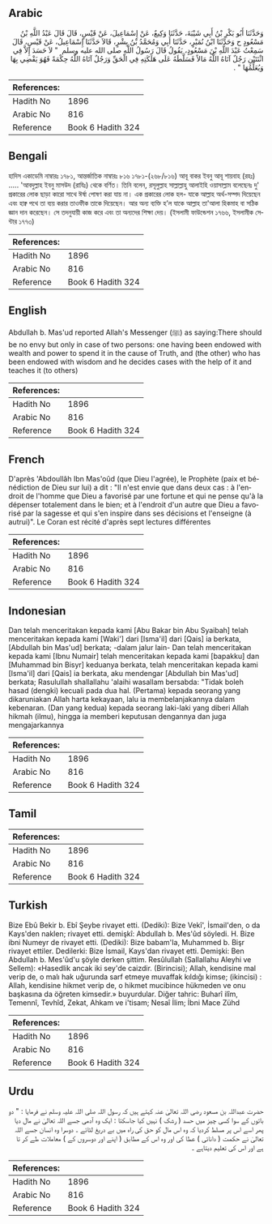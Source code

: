 ## Arabic


<div dir="rtl" lang="ar" style={{fontSize:'larger',backgroundColor:'#f8f9fa',padding:20}}>
وَحَدَّثَنَا أَبُو بَكْرِ بْنُ أَبِي شَيْبَةَ، حَدَّثَنَا وَكِيعٌ، عَنْ إِسْمَاعِيلَ، عَنْ قَيْسٍ، قَالَ قَالَ عَبْدُ اللَّهِ بْنُ مَسْعُودٍ ح وَحَدَّثَنَا ابْنُ نُمَيْرٍ، حَدَّثَنَا أَبِي وَمُحَمَّدُ بْنُ بِشْرٍ، قَالاَ حَدَّثَنَا إِسْمَاعِيلُ، عَنْ قَيْسٍ، قَالَ سَمِعْتُ عَبْدَ اللَّهِ بْنَ مَسْعُودٍ، يَقُولُ قَالَ رَسُولُ اللَّهِ صلى الله عليه وسلم ‏ "‏ لاَ حَسَدَ إِلاَّ فِي اثْنَتَيْنِ رَجُلٌ آتَاهُ اللَّهُ مَالاً فَسَلَّطَهُ عَلَى هَلَكَتِهِ فِي الْحَقِّ وَرَجُلٌ آتَاهُ اللَّهُ حِكْمَةً فَهُوَ يَقْضِي بِهَا وَيُعَلِّمُهَا ‏"‏ ‏.‏
</div>
<div style={{backgroundColor:'#f8f9fa',padding:20, marginBottom: 10}}><table> <thead> <tr> <th>References:</th> <th></th> </tr> </thead> <tbody><tr><td>Hadith No</td><td>1896</td></tr><tr><td>Arabic No</td><td>816</td></tr><tr><td>Reference</td><td>Book 6 Hadith 324</td></tr></tbody></table></div>

## Bengali


<div dir="ltr" lang="bn" style={{fontSize:'larger',backgroundColor:'#f8f9fa',padding:20}}>
হাদিস একাডেমি নাম্বারঃ ১৭৮১, আন্তর্জাতিক নাম্বারঃ ৮১৬ ১৭৮১-(২৬৮/৮১৬) আবূ বাকর ইবনু আবূ শায়বাহ (রহঃ) ..... 'আবদুল্লাহ ইবনু মাসউদ (রাযিঃ) থেকে বর্ণিত। তিনি বলেন, রসূলুল্লাহ সাল্লাল্লাহু আলাইহি ওয়াসাল্লাম বলেছেনঃ দু' প্রকারের লোক ছাড়া কারো সাথে ঈর্ষা পোষণ করা যায় না। এক প্রকারের লোক হল- যাকে আল্লাহ অর্থ-সম্পদ দিয়েছেন এবং হাক্ব পথে তা ব্যয় করার তাওফীক তাকে দিয়েছেন। আর অন্য ব্যক্তি হ’ল যাকে আল্লাহ তা'আলা হিকমাহ বা সঠিক জ্ঞান দান করেছেন। সে তদনুযায়ী কাজ করে এবং তা অন্যদের শিক্ষা দেয়। (ইসলামী ফাউন্ডেশন ১৭৬৬, ইসলামীক সেন্টার ১৭৭৩)
</div>
<div style={{backgroundColor:'#f8f9fa',padding:20, marginBottom: 10}}><table> <thead> <tr> <th>References:</th> <th></th> </tr> </thead> <tbody><tr><td>Hadith No</td><td>1896</td></tr><tr><td>Arabic No</td><td>816</td></tr><tr><td>Reference</td><td>Book 6 Hadith 324</td></tr></tbody></table></div>

## English


<div dir="ltr" lang="en" style={{fontSize:'larger',backgroundColor:'#f8f9fa',padding:20}}>
Abdullah b. Mas'ud reported Allah's Messenger (ﷺ) as saying:There should be no envy but only in case of two persons: one having been endowed with wealth and power to spend it in the cause of Truth, and (the other) who has been endowed with wisdom and he decides cases with the help of it and teaches it (to others)
</div>
<div style={{backgroundColor:'#f8f9fa',padding:20, marginBottom: 10}}><table> <thead> <tr> <th>References:</th> <th></th> </tr> </thead> <tbody><tr><td>Hadith No</td><td>1896</td></tr><tr><td>Arabic No</td><td>816</td></tr><tr><td>Reference</td><td>Book 6 Hadith 324</td></tr></tbody></table></div>

## French


<div dir="ltr" lang="fr" style={{fontSize:'larger',backgroundColor:'#f8f9fa',padding:20}}>
D'après 'Abdoullâh Ibn Mas'oûd (que Dieu l'agrée), le Prophète (paix et bénédiction de Dieu sur lui) a dit : "Il n'est envie que dans deux cas : à l'endroit de l'homme que Dieu a favorisé par une fortune et qui ne pense qu'à la dépenser totalement dans le bien; et à l'endroit d'un autre que Dieu a favorisé par la sagesse et qui s'en inspire dans ses décisions et l'enseigne (à autrui)". Le Coran est récité d'après sept lectures différentes
</div>
<div style={{backgroundColor:'#f8f9fa',padding:20, marginBottom: 10}}><table> <thead> <tr> <th>References:</th> <th></th> </tr> </thead> <tbody><tr><td>Hadith No</td><td>1896</td></tr><tr><td>Arabic No</td><td>816</td></tr><tr><td>Reference</td><td>Book 6 Hadith 324</td></tr></tbody></table></div>

## Indonesian


<div dir="ltr" lang="id" style={{fontSize:'larger',backgroundColor:'#f8f9fa',padding:20}}>
Dan telah menceritakan kepada kami [Abu Bakar bin Abu Syaibah] telah menceritakan kepada kami [Waki'] dari [Isma'il] dari [Qais] ia berkata, [Abdullah bin Mas'ud] berkata; -dalam jalur lain- Dan telah menceritakan kepada kami [Ibnu Numair] telah menceritakan kepada kami [bapakku] dan [Muhammad bin Bisyr] keduanya berkata, telah menceritakan kepada kami [Isma'il] dari [Qais] ia berkata, aku mendengar [Abdullah bin Mas'ud] berkata; Rasulullah shallallahu 'alaihi wasallam bersabda: "Tidak boleh hasad (dengki) kecuali pada dua hal. (Pertama) kepada seorang yang dikaruniakan Allah harta kekayaan, lalu ia membelanjakannya dalam kebenaran. (Dan yang kedua) kepada seorang laki-laki yang diberi Allah hikmah (ilmu), hingga ia memberi keputusan dengannya dan juga mengajarkannya
</div>
<div style={{backgroundColor:'#f8f9fa',padding:20, marginBottom: 10}}><table> <thead> <tr> <th>References:</th> <th></th> </tr> </thead> <tbody><tr><td>Hadith No</td><td>1896</td></tr><tr><td>Arabic No</td><td>816</td></tr><tr><td>Reference</td><td>Book 6 Hadith 324</td></tr></tbody></table></div>

## Tamil


<div dir="ltr" lang="ta" style={{fontSize:'larger',backgroundColor:'#f8f9fa',padding:20}}>

</div>
<div style={{backgroundColor:'#f8f9fa',padding:20, marginBottom: 10}}><table> <thead> <tr> <th>References:</th> <th></th> </tr> </thead> <tbody><tr><td>Hadith No</td><td>1896</td></tr><tr><td>Arabic No</td><td>816</td></tr><tr><td>Reference</td><td>Book 6 Hadith 324</td></tr></tbody></table></div>

## Turkish


<div dir="ltr" lang="tr" style={{fontSize:'larger',backgroundColor:'#f8f9fa',padding:20}}>
Bize Ebû Bekir b. Ebî Şeybe rivayet etti. (Dediki): Bize Vekî', İsmail'den, o da Kays'den naklen; rivayet etti. demişkî: Abdullah b. Mes'ûd söyledi. H. Bize ibni Numeyr de rivayet etti. (Dediki): Bize babam'Ia, Muhammed b. Bişr rivayet ettiler. Dedilerki: Bize İsmail, Kays'dan rivayet etti. Demişki: Ben Abdullah b. Mes'ûd'u şöyle derken şittim. Resûlullah (Sallallahu Aleyhi ve Sellem): «Hasedlik ancak iki sey'de caizdir. (Birincisi); Allah, kendisine mal verip de, o malı hak uğurunda sarf etmeye muvaffak kıldığı kimse; (ikincisi) : Allah, kendisine hikmet verip de, o hikmet mucibince hükmeden ve onu başkasına da öğreten kimsedir.» buyurdular. Diğer tahric: Buharî ilîm, Temennî, Tevhîd, Zekat, Ahkam ve i'tisam; Nesaî İlim; İbni Mace Zühd
</div>
<div style={{backgroundColor:'#f8f9fa',padding:20, marginBottom: 10}}><table> <thead> <tr> <th>References:</th> <th></th> </tr> </thead> <tbody><tr><td>Hadith No</td><td>1896</td></tr><tr><td>Arabic No</td><td>816</td></tr><tr><td>Reference</td><td>Book 6 Hadith 324</td></tr></tbody></table></div>

## Urdu


<div dir="rtl" lang="ur" style={{fontSize:'larger',backgroundColor:'#f8f9fa',padding:20}}>
حضرت عبداللہ بن مسعود رضی اللہ تعالیٰ عنہ کہتے ہیں کہ رسول اللہ صلی اللہ علیہ وسلم نے فرمایا : " دو باتوں کے سوا کسی چیز میں حسد ( رشک ) نہیں کیا جاسکتا : ایک وہ آدمی جسے اللہ تعالیٰ نے مال دیا پھر اسے اس پر مسلط کردیا کہ وہ اس مال کو حق کی راہ میں بے دریغ لٹائے ۔ دوسرا وہ انسان جسے اللہ تعالیٰ نے حکمت ( دانائی ) عطا کی اور وہ اس کے مطابق ( اپنے اور دوسروں کے ) معاملات طے کر تا ہے اور اس کی تعلیم دیتاہے ۔
</div>
<div style={{backgroundColor:'#f8f9fa',padding:20, marginBottom: 10}}><table> <thead> <tr> <th>References:</th> <th></th> </tr> </thead> <tbody><tr><td>Hadith No</td><td>1896</td></tr><tr><td>Arabic No</td><td>816</td></tr><tr><td>Reference</td><td>Book 6 Hadith 324</td></tr></tbody></table></div>